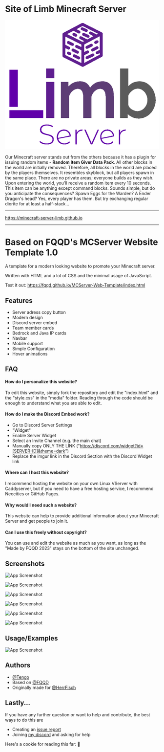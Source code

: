 # Site of Limb Minecraft Server

![Logo](media/logo.png)

Our Minecraft server stands out from the others because it has a plugin for issuing random items - **Random Item Giver
Data Pack**. All other blocks in the world are initially removed. Therefore, all blocks in the world are placed by the
players themselves. It resembles skyblock, but all players spawn in the same place. There are no private areas; everyone
builds as they wish. Upon entering the world, you'll receive a random item every 10 seconds. This item can be anything
except command blocks. Sounds simple, but do you anticipate the consequences? Spawn Eggs for the Warden? A Ender
Dragon's head? Yes, every player has them. But try exchanging regular diorite for at least a half-stack...
___
https://minecraft-server-limb.github.io
___

# Based on FQQD's MCServer Website Template 1.0

A template for a modern looking website to promote your Minecraft server.

Written with HTML and a lot of CSS and the minimal usage of JavaScript.

Test it out: https://fqqd.github.io/MCServer-Web-Template/index.html

## Features

- Server adress copy button
- Modern design
- Discord server embed
- Team member cards
- Bedrock and Java IP cards
- Navbar
- Mobile support
- Simple Configuration
- Hover animations

## FAQ

#### How do I personalize this website?

To edit this website, simply fork the repository and edit the "index.html" and the "style.css" in the "media" folder.
Reading through the code should be enough to understand what you are able to edit.

#### How do I make the Discord Embed work?

- Go to Discord Server Settings
- "Widget"
- Enable Server Widget
- Select an Invite Channel (e.g. the main chat)
- Manually copy ONLY THE LINK ("https://discord.com/widget?id=[SERVER-ID]&theme=dark")
- Replace the imgur link in the Discord Section with the Discord Widget link

#### Where can I host this website?

I recommend hosting the website on your own Linux VServer with Caddyserver, but if you need to have a free hosting
service, I recommend Neocities or GitHub Pages.

#### Why would I need such a website?

This website can help to provide additional information about your Minecraft Server and get people to join it.

#### Can I use this freely without copyright?

You can use and edit the website as much as you want, as long as the "Made by FQQD 2023" stays on the bottom of the site
unchanged.

## Screenshots

![App Screenshot](https://imgur.com/zOqKk56.png)

![App Screenshot](https://imgur.com/Th7NzCh.png)

![App Screenshot](https://imgur.com/dhUnvAK.png)

![App Screenshot](https://imgur.com/hgX2Ztd.png)

![App Screenshot](https://imgur.com/aSpvshJ.png)

![App Screenshot](https://imgur.com/v01GJAw.png)

## Usage/Examples

![App Screenshot](https://imgur.com/8ic4MS7.png)

## Authors

- [@Tengo](https://github.com/minecraft-server-limb)
- Based on [@FQQD](https://fqqd.de)
- Originally made for [@HerrFisch](https://www.github.com/HerrFisch)

## Lastly...

If you have any further question or want to help and contribute, the best ways to do this are

- Creating an [issue report](https://github.com/FQQD/MCServer-Web-Template/issues)
- Joining [my discord](https://dc.fqqd.de) and asking for help

Here's a cookie for reading this far: 🍪
